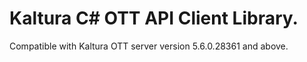 # Kaltura C# OTT API Client Library.
Compatible with Kaltura OTT server version 5.6.0.28361 and above.
